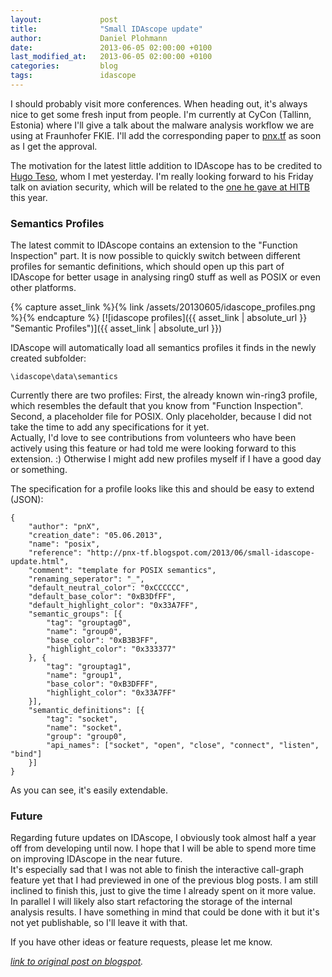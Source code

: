 ```yaml
---
layout:             post
title:              "Small IDAscope update"
author:             Daniel Plohmann
date:               2013-06-05 02:00:00 +0100
last_modified_at:   2013-06-05 02:00:00 +0100
categories:         blog
tags:               idascope
---
```


I should probably visit more conferences. 
When heading out, it's always nice to get some fresh input from people. 
I'm currently at CyCon (Tallinn, Estonia) where I'll give a talk about the malware analysis workflow we are using at Fraunhofer FKIE. 
I'll add the corresponding paper to [pnx.tf][web pnx] as soon as I get the approval.  
  
The motivation for the latest little addition to IDAscope has to be credited to [Hugo Teso][twitter hteso], whom I met yesterday. 
I'm really looking forward to his Friday talk on aviation security, which will be related to the [one he gave at HITB][hitb teso] this year.  
  
### Semantics Profiles

The latest commit to IDAscope contains an extension to the "Function Inspection" part. 
It is now possible to quickly switch between different profiles for semantic definitions, which should open up this part of IDAscope for better usage in analysing ring0 stuff as well as POSIX or even other platforms.  

{% capture asset_link %}{% link /assets/20130605/idascope_profiles.png %}{% endcapture %}
[![idascope profiles]({{ asset_link | absolute_url }} "Semantic Profiles")]({{ asset_link | absolute_url }})
  
IDAscope will automatically load all semantics profiles it finds in the newly created subfolder:  
```
\idascope\data\semantics
```
Currently there are two profiles: First, the already known win-ring3 profile, which resembles the default that you know from "Function Inspection". 
Second, a placeholder file for POSIX. Only placeholder, because I did not take the time to add any specifications for it yet.  
Actually, I'd love to see contributions from volunteers who have been actively using this feature or had told me were looking forward to this extension. :) 
Otherwise I might add new profiles myself if I have a good day or something.  
  
The specification for a profile looks like this and should be easy to extend (JSON):  
```
{
    "author": "pnX",
    "creation_date": "05.06.2013",
    "name": "posix",
    "reference": "http://pnx-tf.blogspot.com/2013/06/small-idascope-update.html",
    "comment": "template for POSIX semantics",
    "renaming_seperator": "_",
    "default_neutral_color": "0xCCCCCC",
    "default_base_color": "0xB3DfFF",
    "default_highlight_color": "0x33A7FF",
    "semantic_groups": [{
        "tag": "grouptag0",
        "name": "group0",
        "base_color": "0xB3B3FF",
        "highlight_color": "0x333377"
    }, {
        "tag": "grouptag1",
        "name": "group1",
        "base_color": "0xB3DFFF",
        "highlight_color": "0x33A7FF"
    }],
    "semantic_definitions": [{
        "tag": "socket",
        "name": "socket",
        "group": "group0",
        "api_names": ["socket", "open", "close", "connect", "listen", "bind"]
    }]
}
```
As you can see, it's easily extendable.

### Future

Regarding future updates on IDAscope, I obviously took almost half a year off from developing until now. 
I hope that I will be able to spend more time on improving IDAscope in the near future.  
It's especially sad that I was not able to finish the interactive call-graph feature yet that I had previewed in one of the previous blog posts. 
I am still inclined to finish this, just to give the time I already spent on it more value.  
In parallel I will likely also start refactoring the storage of the internal analysis results. 
I have something in mind that could be done with it but it's not yet publishable, so I'll leave it with that.  
  
If you have other ideas or feature requests, please let me know.

*[link to original post on blogspot][blogspot post].*

[web pnx]: "http://pnx.tf/
[twitter hteso]: https://twitter.com/hteso
[hitb teso]: http://conference.hitb.org/hitbsecconf2013ams/hugo-teso/

[blogspot post]: https://pnx-tf.blogspot.com/2013/06/small-idascope-update.html